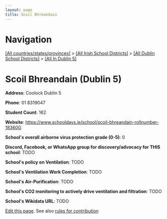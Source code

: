 ```yaml
---
layout: page
title: Scoil Bhreandain
---
```

# Navigation

[[All countries/states/provinces]](../../../..) > [[All Irish School Districts]](../../..) > [[All Dublin School Districts]](../..) > [[All In Dublin 5]](..)

# Scoil Bhreandain (Dublin 5)

**Address**: Coolock Dublin 5

**Phone**: 01 8319047

**Student Count**: 162

**Website**: <https://www.schooldays.ie/school/scoil-bhreandain-rollnumber-18360G>

**School's overall airborne virus protection grade (0-5)**: 0

**Discord, Facebook, or WhatsApp group for discovery/advocacy for THIS school**: TODO

**School's policy on Ventilation**: TODO

**School's Ventilation Work Completion**: TODO

**School's Air-Purification**: TODO

**School's CO2 monitoring to actively drive ventilation and filtration**: TODO

**School's Wikidata URL**: TODO


[Edit this page](https://github.com/ventilate-schools/Ireland/edit/main/./Dublin_5/Scoil_Bhreandain.md). See also [rules for contribution](../../../contribution-rules/)